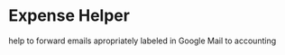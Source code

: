 Expense Helper
==============
help to forward emails apropriately labeled in Google Mail to accounting


